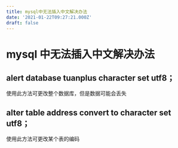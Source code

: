 ```yaml
---
title: mysql中无法插入中文解决办法
date: '2021-01-22T09:27:21.000Z'
draft: false
---
```


# mysql 中无法插入中文解决办法

## alert database tuanplus character set utf8；

使用此方法可更改整个数据库，但是数据可能会丢失

## alter table address convert to character set utf8；

使用此方法可更改某个表的编码

